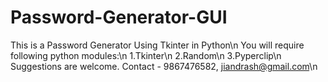 # Password-Generator-GUI
This is a Password Generator Using Tkinter in Python\n
You will require following python modules:\n
1.Tkinter\n
2.Random\n
3.Pyperclip\n
Suggestions are welcome. Contact - 9867476582, jiandrash@gmail.com\n
